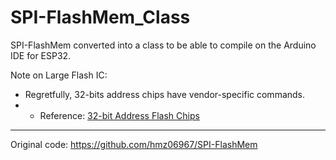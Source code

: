 # SPI-FlashMem_Class
SPI-FlashMem converted into a class to be able to compile on the Arduino IDE for ESP32.

Note on Large Flash IC:
- Regretfully, 32-bits address chips have vendor-specific commands.
- - Reference: [32-bit Address Flash Chips](https://docs.espressif.com/projects/esp-idf/en/release-v5.1/esp32s3/api-reference/peripherals/spi_flash/spi_flash_optional_feature.html#bit-address-flash-chips)
    
-----

Original code: https://github.com/hmz06967/SPI-FlashMem

